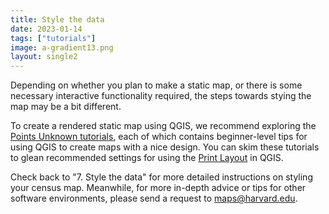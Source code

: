 ```yaml
---
title: Style the data
date: 2023-01-14
tags: ["tutorials"]
image: a-gradient13.png
layout: single2
---
```


Depending on whether you plan to make a static map, or there is some necessary interactive functionality required, the steps towards stying the map may be a bit different. 

To create a rendered static map using QGIS, we recommend exploring the [Points Unknown tutorials](https://pointsunknown.nyc/tutorial_list/), each of which contains beginner-level tips for using QGIS to create maps with a nice design. You can skim these tutorials to glean recommended settings for using the [Print Layout](https://docs.qgis.org/3.4/en/docs/training_manual/map_composer/map_composer.html) in QGIS. 

Check back to "7. Style the data" for more detailed instructions on styling your census map. Meanwhile, for more in-depth advice or tips for other software environments, please send a request to maps@harvard.edu.


